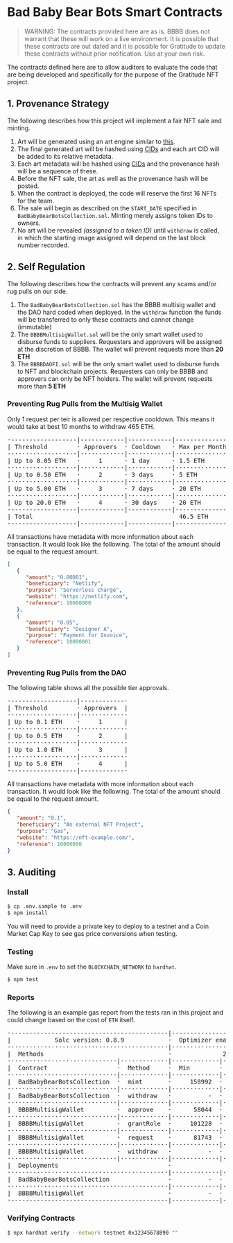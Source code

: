 # Bad Baby Bear Bots Smart Contracts

> WARNING: The contracts provided here are as is. BBBB does not 
warrant that these will work on a live environment. It is possible 
that these contracts are out dated and it is possible for Gratitude to 
update these contracts without prior notification. Use at your own risk.

The contracts defined here are to allow auditors to evaluate the code 
that are being developed and specifically for the purpose of the 
Gratitude NFT project. 

## 1. Provenance Strategy

The following describes how this project will implement a fair NFT
sale and minting.

 1. Art will be generated using an art engine similar to [this](https://github.com/HashLips/hashlips_art_engine).
 2. The final generated art will be hashed using [CIDs](https://docs.ipfs.io/concepts/content-addressing/) 
    and each art CID will be added to its relative metadata.
 3. Each art metadata will be hashed using [CIDs](https://docs.ipfs.io/concepts/content-addressing/) 
    and the provenance hash will be a sequence of these.
 4. Before the NFT sale, the art as well as the provenance hash will be 
    posted.
 5. When the contract is deployed, the code will reserve the first 16 NFTs for the team. 
 6. The sale will begin as described on the `START_DATE` specified in 
    `BadBabyBearBotsCollection.sol`. Minting merely assigns token IDs to owners.
 7. No art will be revealed *(assigned to a token ID)* until `withdraw` 
    is called, in which the starting image assigned will depend 
    on the last block number recorded.

## 2. Self Regulation

The following describes how the contracts will prevent any scams and/or
rug pulls on our side.

 1. The `BadBabyBearBotsCollection.sol` has the BBBB multisig wallet 
    and the DAO hard coded when deployed. In the `withdraw` function
    the funds will be transferred to only these contracts and cannot 
    change (immutable)
 2. The `BBBBMultisigWallet.sol` will be the only smart wallet used to 
    disburse funds to suppliers. Requesters and approvers will be 
    assigned at the discretion of BBBB. The wallet will prevent 
    requests more than **20 ETH**
 2. The `BBBBDAOFI.sol` will be the only smart wallet used to disburse 
    funds to NFT and blockchain projects. Requesters can only be BBBB 
    and approvers can only be NFT holders. The wallet will prevent 
    requests more than **5 ETH**

### Preventing Rug Pulls from the Multisig Wallet

Only 1 request per teir is allowed per respective cooldown. This means
it would take at best 10 months to withdraw 465 ETH. 

<pre>
·------------------|------------|------------|----------------·
| Threshold        · Approvers  · Cooldown   · Max per Month  |
···················|············|············|·················
| Up to 0.05 ETH   ·     1      · 1 day      · 1.5 ETH        |
···················|············|············|·················
| Up to 0.50 ETH   ·     2      · 3 days     · 5 ETH          |
···················|············|············|·················
| Up to 5.00 ETH   ·     3      · 7 days     · 20 ETH         |
···················|············|············|·················
| Up to 20.0 ETH   ·     4      · 30 days    · 20 ETH         |
·------------------|------------|------------|----------------·
| Total                                        46.5 ETH       |
·------------------|------------|------------|----------------·
</pre>

All transactions have metadata with more information about each 
transaction. It would look like the following. The total of the 
amount should be equal to the request amount.

```json
[
   {
      "amount": "0.00001",
      "beneficiary": "Netlify",
      "purpose": "Serverless charge",
      "website": "https://netlify.com",
      "reference": 10000000
   },
   {
      "amount": "0.05",
      "beneficiary": "Designer A",
      "purpose": "Payment for Invoice",
      "reference": 10000001
   }
]
```

### Preventing Rug Pulls from the DAO

The following table shows all the possible tier approvals.

<pre>
·------------------|------------·
| Threshold        · Approvers  |
···················|·············
| Up to 0.1 ETH    ·     1      | 
···················|·············
| Up to 0.5 ETH    ·     2      |
···················|·············
| Up to 1.0 ETH    ·     3      |
···················|·············
| Up to 5.0 ETH    ·     4      |
·------------------|------------·
</pre>

All transactions have metadata with more information about each 
transaction. It would look like the following. The total of the 
amount should be equal to the request amount.

```json
{
   "amount": "0.1",
   "beneficiary": "An external NFT Project",
   "purpose": "Gas",
   "website": "https://nft-example.com/",
   "reference": 10000000
}
```

## 3. Auditing

### Install

```bash
$ cp .env.sample to .env
$ npm install
```

You will need to provide a private key to deploy to a testnet and a 
Coin Market Cap Key to see gas price conversions when testing.

### Testing

Make sure in `.env` to set the `BLOCKCHAIN_NETWORK` to `hardhat`.

```bash
$ npm test
```

### Reports

The following is an example gas report from the tests ran in this 
project and could change based on the cost of `ETH` itself.

<pre>
·-------------------------------------------|---------------------------|-------------|-----------------------------·
|            Solc version: 0.8.9            ·  Optimizer enabled: true  ·  Runs: 200  ·  Block limit: 12450000 gas  │
············································|···························|·············|······························
|  Methods                                  ·              200 gwei/gas               ·       2390.37 usd/eth       │
······························|·············|·············|·············|·············|···············|··············
|  Contract                   ·  Method     ·  Min        ·  Max        ·  Avg        ·  # calls      ·  usd (avg)  │
······························|·············|·············|·············|·············|···············|··············
|  BadBabyBearBotsCollection  ·  mint       ·     158992  ·     277577  ·     218285  ·            2  ·     104.36  │
······························|·············|·············|·············|·············|···············|··············
|  BadBabyBearBotsCollection  ·  withdraw   ·          -  ·          -  ·      64994  ·            1  ·      31.07  │
······························|·············|·············|·············|·············|···············|··············
|  BBBBMultisigWallet         ·  approve    ·      58044  ·      75144  ·      66594  ·            4  ·      31.84  │
······························|·············|·············|·············|·············|···············|··············
|  BBBBMultisigWallet         ·  grantRole  ·     101228  ·     118328  ·     104078  ·            6  ·      49.76  │
······························|·············|·············|·············|·············|···············|··············
|  BBBBMultisigWallet         ·  request    ·      81743  ·      86413  ·      84078  ·            2  ·      40.20  │
······························|·············|·············|·············|·············|···············|··············
|  BBBBMultisigWallet         ·  withdraw   ·          -  ·          -  ·      64891  ·            2  ·      31.02  │
······························|·············|·············|·············|·············|···············|··············
|  Deployments                              ·                                         ·  % of limit   ·             │
············································|·············|·············|·············|···············|··············
|  BadBabyBearBotsCollection                ·          -  ·          -  ·    7066154  ·       56.8 %  ·    3378.14  │
············································|·············|·············|·············|···············|··············
|  BBBBMultisigWallet                       ·          -  ·          -  ·    1944767  ·       15.6 %  ·     929.74  │
·-------------------------------------------|-------------|-------------|-------------|---------------|-------------·
</pre>

### Verifying Contracts

```bash
$ npx hardhat verify --network testnet 0x12345678890 ""
```